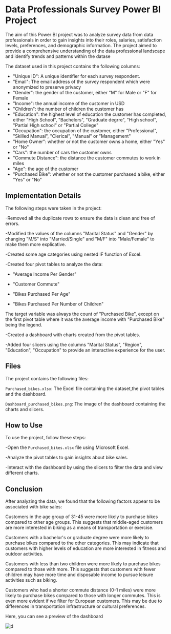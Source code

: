 # Data Professionals Survey Power BI Project

The aim of this Power BI project was to analyze survey data from data professionals in order to gain insights into their roles, salaries, satisfaction levels, preferences, and demographic information. The project aimed to provide a comprehensive understanding of the data professional landscape and identify trends and patterns within the datase

The dataset used in this project contains the following columns:

- "Unique ID": A unique identifier for each survey respondent.
- "Email": The email address of the survey respondent which were anonymized to preserve privacy
- "Gender": the gender of the customer, either "M" for Male or "F" for Female
- "Income": the annual income of the customer in USD
- "Children": the number of children the customer has
- "Education": the highest level of education the customer has completed, either "High School", "Bachelors", "Graduate degrre", "High school", "Partial High school" or "Partial College"
- "Occupation": the occupation of the customer, either "Professional", "Skilled Manual", "Clerical", "Manual" or "Management"
- "Home Owner": whether or not the customer owns a home, either "Yes" or "No"
- "Cars": the number of cars the customer owns
- "Commute Distance": the distance the customer commutes to work in miles
- "Age": the age of the customer
- "Purchased Bike": whether or not the customer purchased a bike, either "Yes" or "No"

## Implementation Details
The following steps were taken in the project:

-Removed all the duplicate rows to ensure the data is clean and free of errors.

-Modified the values of the columns "Marital Status" and "Gender" by changing "M/S" into "Married/Single" and "M/F" into "Male/Female" to make them more explicative.

-Created some age categories using nested IF function of Excel.

-Created four pivot tables to analyze the data:

- "Average Income Per Gender"

- "Customer Commute"

- "Bikes Purchased Per Age"

- "Bikes Purchased Per Number of Children"
        
The target variable was always the count of "Purchased Bike", except on the first pivot table where it was the average income with "Purchased Bike" being the legend.
    
-Created a dashboard with charts created from the pivot tables.
    
-Added four slicers using the columns "Marital Status", "Region", "Education", "Occupation" to provide an interactive experience for the user.

## Files

The project contains the following files:

`Purchased_bikes.xlsx`: The Excel file containing the dataset,the pivot tables and the dashboard.

`Dashboard_purchased_bikes.png`: The image of the dashboard containing the charts and slicers.

## How to Use

To use the project, follow these steps:

-Open the `Purchased_bikes.xlsx` file using Microsoft Excel.

-Analyze the pivot tables to gain insights about bike sales.

-Interact with the dashboard by using the slicers to filter the data and view different charts.

## Conclusion

After analyzing the data, we found that the following factors appear to be associated with bike sales:

Customers in the age group of 31-45 were more likely to purchase bikes compared to other age groups. This suggests that middle-aged customers are more interested in biking as a means of transportation or exercise. 

Customers with a bachelor's or graduate degree were more likely to purchase bikes compared to the other categories. This may indicate that customers with higher levels of education are more interested in fitness and outdoor activities. 

Customers with less than two children were more likely to purchase bikes compared to those with more. This suggests that customers with fewer children may have more time and disposable income to pursue leisure activities such as biking. 

Customers who had a shorter commute distance (0-1 miles) were more likely to purchase bikes compared to those with longer commutes. This is even more evident if we filter for European customers. This may be due to differences in transportation infrastructure or cultural preferences.

Here, you can see a preview of the dashboard

![d](Dashboard_Purchased_bike.png)

